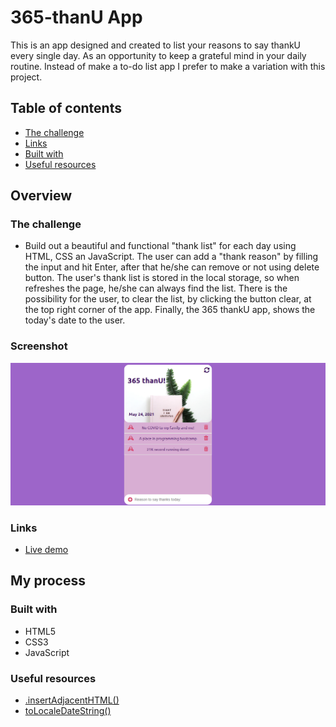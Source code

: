 # 365-thanU App 

This is an app designed and created to list your reasons to say thankU every single day. As an opportunity to keep a grateful mind in your daily routine. Instead of make a to-do list app I prefer to make a variation with this project.

## Table of contents

  - [The challenge](#the-challenge)
  - [Links](#links)
  - [Built with](#built-with)
  - [Useful resources](#useful-resources)


## Overview

### The challenge

- Build out a beautiful and functional "thank list" for each day using HTML, CSS an JavaScript. 
The user can add a "thank reason" by filling the input and hit Enter, after that he/she can remove or not using delete button.
The user's thank list is stored in the local storage, so when refreshes the page, he/she can always find the list.
There is the possibility for the user, to clear the list, by clicking the button clear, at the top right corner of the app.
Finally, the 365 thankU app, shows the today's date to the user.


### Screenshot

![](365-app.png)

### Links

- [Live demo](https://jeraldinnemg.github.io/365thanku/)

## My process

### Built with

- HTML5
- CSS3
- JavaScript

### Useful resources

- [.insertAdjacentHTML()](https://www.w3schools.com/jsref/met_node_insertadjacenthtml.asp)
- [toLocaleDateString()](https://developer.mozilla.org/es/docs/Web/JavaScript/Reference/Global_Objects/Date/toLocaleDateString)

### 